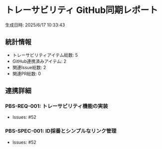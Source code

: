 # トレーサビリティ GitHub同期レポート

生成日時: 2025/6/17 10:33:43

## 統計情報

- トレーサビリティアイテム総数: 5
- GitHub連携済みアイテム: 2
- 関連Issue総数: 2
- 関連PR総数: 0

## 連携詳細

### PBS-REQ-001: トレーサビリティ機能の実装

- Issues: #52

### PBS-SPEC-001: ID採番とシンプルなリンク管理

- Issues: #52

